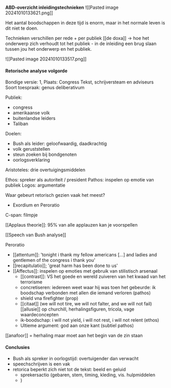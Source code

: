 **ABD-overzicht inleidingstechnieken**
![[Pasted image 20241010133621.png]]

Het aantal boodschappen in deze tijd is enorm, maar in het normale leven is dit niet te doen.

Technieken verschillen per rede + per publiek
[[de doxa]]
-> hoe het onderwerp zich verhoudt tot het publiek - in de inleiding een brug slaan tussen jou het onderwerp en het publiek.

![[Pasted image 20241010133517.png]]

#### Retorische analyse volgorde
Bondige versie:
1, Plaats: Congress
Tekst, schrijversteam en adviseurs
Soort toespraak: genus deliberativum

Publiek:
- congress
- amerikaanse volk
- buitenlandse leiders
- Taliban

Doelen:
- Bush als leider: geloofwaardig, daadkrachtig
- volk geruststellen
- steun zoeken bij bondgenoten
- oorlogsverklaring

Aristoteles:
drie overtuigingsmiddelen

Ethos: spreker als autoriteit / president
Pathos: inspelen op emotie van publiek
Logos: argumentatie

Waar gebeurt retorisch gezien vaak het meest?
- Exordium en Peroratio

C-span: filmpje

[[Applaus theorie]]: 95% van alle applauzen kan je voorspellen

[[Speech van Bush analyse]]

Peroratio
- [[attentum]]: 'tonight i thank my fellow americans [...] and ladies and gentlemen of the congress i thank you'
- [[recapitulatio]]; 'great harm has been done to us'
- [[Affectus]]: inspelen op emoties met gebruik van stilistisch arsenaal
	- [[contrast]]: VS het goede en wereld zuiveren van het kwaad van het terrorisme
	- concretiseren: iedereen weet waar hij was toen het gebeurde: ik boodschap verbonden met allen die iemand verloren (pathos)
	- shield vna firefighter (prop)
	- [[citaat]] (we will not tire, we will not falter, and we will not fail) [[allusie]] op churchill, herhalingsfiguren, tricola, vage waardeconcepten
	- ik-boodschap: i will not yield, i will not rest, i will not relent (ethos)
	- Ultieme argument: god aan onze kant (subtiel pathos)

[[anafoor]] = herhaling maar moet aan het begin van de zin staan

#### Conclusies
- Bush als spreker in oorlogstijd: overtuigender dan verwacht
- speechschrijven is een vak
- retorica beperkt zich niet tot de tekst: beeld en geluid
	- sprekersactio (gebaren, stem, timing, kleding, vis. hulpmiddelen
	- )